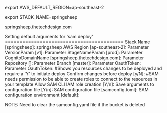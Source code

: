 export AWS_DEFAULT_REGION=ap-southeast-2

export STACK_NAME=springsheep


springsheep.thetechdesign.com




Setting default arguments for 'sam deploy'
        =========================================
        Stack Name [springsheep]: springsheep
        AWS Region [ap-southeast-2]:
        Parameter VersionParam [v1]:
        Parameter StageNameParam [prod]:
        Parameter CognitoDomainName [springsheep.thetechdesign.com]:
        Parameter Repository []:
        Parameter Branch [master]:
        Parameter OauthToken:
        Parameter OauthToken:
        #Shows you resources changes to be deployed and require a 'Y' to initiate deploy
        Confirm changes before deploy [y/N]:
        #SAM needs permission to be able to create roles to connect to the resources in your template
        Allow SAM CLI IAM role creation [Y/n]:
        Save arguments to configuration file [Y/n]:
        SAM configuration file [samconfig.toml]:
        SAM configuration environment [default]:

NOTE: Need to clear the samconfig.yaml   file if the bucket is deleted

